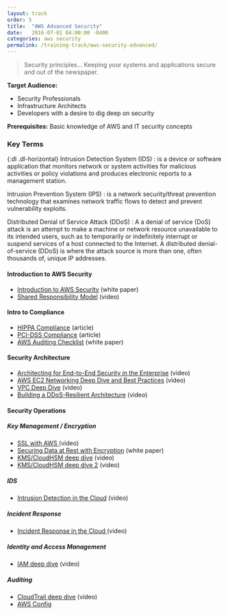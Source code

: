 ```yaml
---
layout: track
order: 5
title:  "AWS Advanced Security"
date:   2016-07-01 04:00:00 -0400
categories: aws security
permalink: /training-track/aws-security-advanced/
---
```


> Security principles... Keeping your systems and applications secure and out of the newspaper.

**Target Audience:**

* Security Professionals
* Infrastructure Architects
* Developers with a desire to dig deep on security

**Prerequisites:** Basic knowledge of AWS and IT security concepts

### Key Terms

{:dl .dl-horizontal}
Intrusion Detection
System (IDS)
: is a device or software application that monitors network or system activities for malicious activities or policy violations and produces electronic reports to a management station.

Intrusion Prevention
System (IPS)
:  is a network security/threat prevention technology that examines network traffic flows to detect and prevent vulnerability exploits.

Distributed Denial of
Service Attack (DDoS)
: A a denial of service (DoS) attack is an attempt to make a machine or network resource unavailable to its intended users, such as to temporarily or indefinitely interrupt or suspend services of a host connected to the Internet. A distributed denial-of-service (DDoS) is where the attack source is more than one, often thousands of, unique IP addresses.



#### Introduction to AWS Security
* [Introduction to AWS Security](https://d0.awsstatic.com/whitepapers/Security/Intro_to_AWS_Security.pdf) (white paper)
* [Shared Responsibility Model](https://www.youtube.com/watch?v=U632-ND7dKQ) (video)

#### Intro to Compliance
* [HIPPA Compliance](https://aws.amazon.com/compliance/hipaa-compliance/) (article)
* [PCI-DSS Compliance](https://aws.amazon.com/compliance/pci-dss-level-1-faqs/) (article)
* [AWS Auditing Checklist](https://d0.awsstatic.com/whitepapers/compliance/AWS_Auditing_Security_Checklist.pdf) (white paper)

#### Security Architecture
* [Architecting for End-to-End Security in the Enterprise](https://www.youtube.com/watch?v=IT-krK_wI3o) (video)
* [AWS EC2 Networking Deep Dive and Best Practices](https://www.youtube.com/watch?v=nzSrRvADh6g) (video)
* [VPC Deep Dive](https://www.youtube.com/watch?v=HexrVfuIY1k) (video)
* [Building a DDoS-Resilient Architecture](https://www.youtube.com/watch?v=OT2y3DzMEmQ) (video)

#### Security Operations

##### Key Management / Encryption
* [SSL with AWS ](https://www.youtube.com/watch?v=8AODa_AazY4) (video)
* [Securing Data at Rest with Encryption](http://media.amazonwebservices.com/AWS_Securing_Data_at_Rest_with_Encryption.pdf) (white paper)
* [KMS/CloudHSM deep dive](https://www.youtube.com/watch?v=bqIYI3mDsd4) (video)
* [KMS/CloudHSM deep dive 2](https://www.youtube.com/watch?v=bqIYI3mDsd4) (video)

##### IDS
* [Intrusion Detection in the Cloud](https://www.youtube.com/watch?v=WUQNeMhkaco) (video)

##### Incident Response
* [Incident Response in the Cloud ](https://www.youtube.com/watch?v=nzSrRvADh6g) (video)

##### Identity and Access Management
* [IAM deep dive](https://www.youtube.com/watch?v=Y3uSYpFJVvQ) (video)

##### Auditing
* [CloudTrail deep dive](https://www.youtube.com/watch?v=BJprWgompq0) (video)
* [AWS Config](http://aws.amazon.com/config/)
